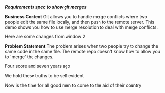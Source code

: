***Requirements spec to show git merges***

**Business Context**
Git allows you to handle merge conflicts where two people edit the same file
locally, and then push to the remote server.
This demo shows you how to use merge resolution to deal with merge conflicts.

Here are some changes from window 2

**Problem Statement**
The problem arises when two people try to change the same code in the same file. 
The remote repo doesn't know how to allow you to 'merge' the changes. 

Four score and seven years ago

We hold these truths to be self evident

Now is the time for all good men to come to the aid of their country



